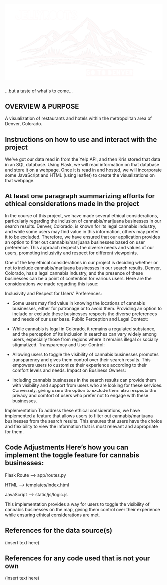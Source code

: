![Header Image](Images/denver.png "Title Tile")
=============================

...but a taste of what's to come...

OVERVIEW & PURPOSE
- 
A visualization of restaurants and hotels within the metropolitan area of Denver, Colorado.


Instructions on how to use and interact with the project
-
We've got our data read in from the Yelp API, and then Kris stored that data in an SQL database. Using Flask, we will read information on that database and store it on a webpage. Once it is read in and hosted, we will incorporate some JavaScript and HTML (using leaflet) to create the visualizations on that webpage.


At least one paragraph summarizing efforts for ethical considerations made in the project
- 
In the course of this project, we have made several ethical considerations, particularly regarding the inclusion of cannabis/marijuana businesses in our search results. Denver, Colorado, is known for its legal cannabis industry, and while some users may find value in this information, others may prefer it to be excluded. Therefore, we have ensured that our application provides an option to filter out cannabis/marijuana businesses based on user preference. This approach respects the diverse needs and values of our users, promoting inclusivity and respect for different viewpoints.

One of the key ethical considerations in our project is deciding whether or not to include cannabis/marijuana businesses in our search results. Denver, Colorado, has a legal cannabis industry, and the presence of these businesses can be a point of contention for various users. Here are the considerations we made regarding this issue:

Inclusivity and Respect for Users' Preferences:

- Some users may find value in knowing the locations of cannabis businesses, either for patronage or to avoid them. Providing an option to include or exclude these businesses respects the diverse preferences and needs of our user base.
Public Perception and Legal Context:

- While cannabis is legal in Colorado, it remains a regulated substance, and the perception of its inclusion in searches can vary widely among users, especially those from regions where it remains illegal or socially stigmatized.
Transparency and User Control:

- Allowing users to toggle the visibility of cannabis businesses promotes transparency and gives them control over their search results. This empowers users to customize their experience according to their comfort levels and needs.
Impact on Business Owners:

- Including cannabis businesses in the search results can provide them with visibility and support from users who are looking for these services. Conversely, giving users the option to exclude them also respects the privacy and comfort of users who prefer not to engage with these businesses.

  
Implementation
To address these ethical considerations, we have implemented a feature that allows users to filter out cannabis/marijuana businesses from the search results. This ensures that users have the choice and flexibility to view the information that is most relevant and appropriate for them.


Code Adjustments
Here’s how you can implement the toggle feature for cannabis businesses:
-- 
Flask Route
--> app/routes.py

HTML
--> templates/index.html

JavaScript
--> static/js/logic.js

This implementation provides a way for users to toggle the visibility of cannabis businesses on the map, giving them control over their experience while ensuring ethical considerations are met.







  
References for the data source(s)
-
(insert text here)

  
References for any code used that is not your own
-
(insert text here)

